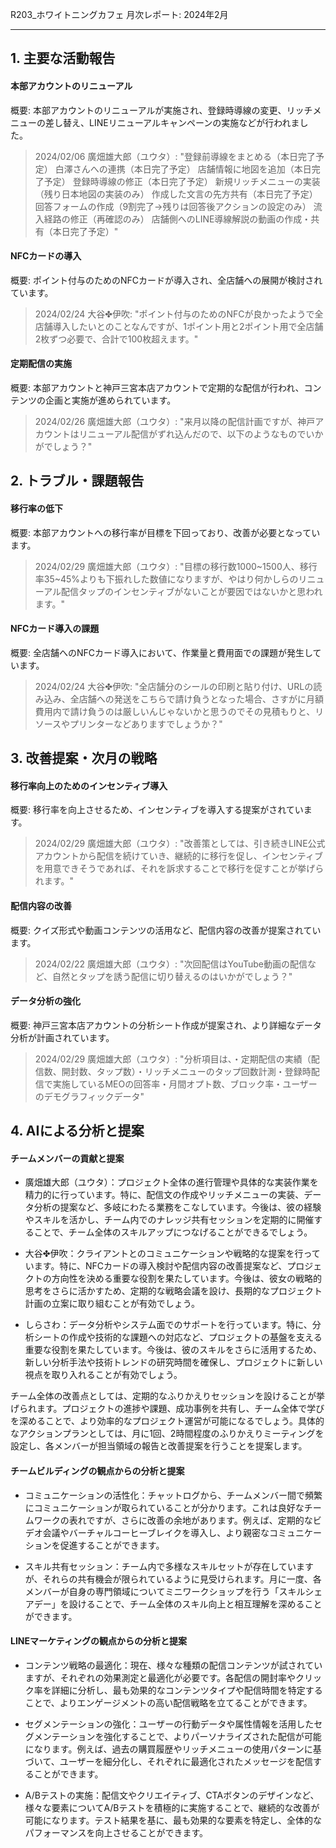 R203_ホワイトニングカフェ 月次レポート: 2024年2月

---

## 1. 主要な活動報告

#### 本部アカウントのリニューアル

概要: 本部アカウントのリニューアルが実施され、登録時導線の変更、リッチメニューの差し替え、LINEリニューアルキャンペーンの実施などが行われました。

> 2024/02/06 廣畑雄大郎（ユウタ）: "登録前導線をまとめる（本日完了予定） 白澤さんへの連携（本日完了予定） 店舗情報に地図を追加（本日完了予定） 登録時導線の修正（本日完了予定） 新規リッチメニューの実装（残り日本地図の実装のみ） 作成した文言の先方共有（本日完了予定） 回答フォームの作成（9割完了→残りは回答後アクションの設定のみ） 流入経路の修正（再確認のみ） 店舗側へのLINE導線解説の動画の作成・共有（本日完了予定）"

#### NFCカードの導入

概要: ポイント付与のためのNFCカードが導入され、全店舗への展開が検討されています。

> 2024/02/24 大谷✤伊吹: "ポイント付与のためのNFCが良かったようで全店舗導入したいとのことなんですが、1ポイント用と2ポイント用で全店舗2枚ずつ必要で、合計で100枚超えます。"

#### 定期配信の実施

概要: 本部アカウントと神戸三宮本店アカウントで定期的な配信が行われ、コンテンツの企画と実施が進められています。

> 2024/02/26 廣畑雄大郎（ユウタ）: "来月以降の配信計画ですが、神戸アカウントはリニューアル配信がずれ込んだので、以下のようなものでいかがでしょう？"

## 2. トラブル・課題報告

#### 移行率の低下

概要: 本部アカウントへの移行率が目標を下回っており、改善が必要となっています。

> 2024/02/29 廣畑雄大郎（ユウタ）: "目標の移行数1000~1500人、移行率35~45%よりも下振れした数値になりますが、やはり何かしらのリニューアル配信タップのインセンティブがないことが要因ではないかと思われます。"

#### NFCカード導入の課題

概要: 全店舗へのNFCカード導入において、作業量と費用面での課題が発生しています。

> 2024/02/24 大谷✤伊吹: "全店舗分のシールの印刷と貼り付け、URLの読み込み、全店舗への発送をこちらで請け負うとなった場合、さすがに月額費用内で請け負うのは厳しいんじゃないかと思うのでその見積もりと、リソースやプリンターなどありますでしょうか？"

## 3. 改善提案・次月の戦略

#### 移行率向上のためのインセンティブ導入

概要: 移行率を向上させるため、インセンティブを導入する提案がされています。

> 2024/02/29 廣畑雄大郎（ユウタ）: "改善策としては、引き続きLINE公式アカウントから配信を続けていき、継続的に移行を促し、インセンティブを用意できそうであれば、それを訴求することで移行を促すことが挙げられます。"

#### 配信内容の改善

概要: クイズ形式や動画コンテンツの活用など、配信内容の改善が提案されています。

> 2024/02/22 廣畑雄大郎（ユウタ）: "次回配信はYouTube動画の配信など、自然とタップを誘う配信に切り替えるのはいかがでしょう？"

#### データ分析の強化

概要: 神戸三宮本店アカウントの分析シート作成が提案され、より詳細なデータ分析が計画されています。

> 2024/02/29 廣畑雄大郎（ユウタ）: "分析項目は、・定期配信の実績（配信数、開封数、タップ数）・リッチメニューのタップ回数計測・登録時配信で実施しているMEOの回答率・月間オプト数、ブロック率・ユーザーのデモグラフィックデータ"

## 4. AIによる分析と提案

#### チームメンバーの貢献と提案

- 廣畑雄大郎（ユウタ）：プロジェクト全体の進行管理や具体的な実装作業を精力的に行っています。特に、配信文の作成やリッチメニューの実装、データ分析の提案など、多岐にわたる業務をこなしています。今後は、彼の経験やスキルを活かし、チーム内でのナレッジ共有セッションを定期的に開催することで、チーム全体のスキルアップにつなげることができるでしょう。

- 大谷✤伊吹：クライアントとのコミュニケーションや戦略的な提案を行っています。特に、NFCカードの導入検討や配信内容の改善提案など、プロジェクトの方向性を決める重要な役割を果たしています。今後は、彼女の戦略的思考をさらに活かすため、定期的な戦略会議を設け、長期的なプロジェクト計画の立案に取り組むことが有効でしょう。

- しらさわ：データ分析やシステム面でのサポートを行っています。特に、分析シートの作成や技術的な課題への対応など、プロジェクトの基盤を支える重要な役割を果たしています。今後は、彼のスキルをさらに活用するため、新しい分析手法や技術トレンドの研究時間を確保し、プロジェクトに新しい視点を取り入れることが有効でしょう。

チーム全体の改善点としては、定期的なふりかえりセッションを設けることが挙げられます。プロジェクトの進捗や課題、成功事例を共有し、チーム全体で学びを深めることで、より効率的なプロジェクト運営が可能になるでしょう。具体的なアクションプランとしては、月に1回、2時間程度のふりかえりミーティングを設定し、各メンバーが担当領域の報告と改善提案を行うことを提案します。

#### チームビルディングの観点からの分析と提案

- コミュニケーションの活性化：チャットログから、チームメンバー間で頻繁にコミュニケーションが取られていることが分かります。これは良好なチームワークの表れですが、さらに改善の余地があります。例えば、定期的なビデオ会議やバーチャルコーヒーブレイクを導入し、より親密なコミュニケーションを促進することができます。

- スキル共有セッション：チーム内で多様なスキルセットが存在していますが、それらの共有機会が限られているように見受けられます。月に一度、各メンバーが自身の専門領域についてミニワークショップを行う「スキルシェアデー」を設けることで、チーム全体のスキル向上と相互理解を深めることができます。

#### LINEマーケティングの観点からの分析と提案

- コンテンツ戦略の最適化：現在、様々な種類の配信コンテンツが試されていますが、それぞれの効果測定と最適化が必要です。各配信の開封率やクリック率を詳細に分析し、最も効果的なコンテンツタイプや配信時間を特定することで、よりエンゲージメントの高い配信戦略を立てることができます。

- セグメンテーションの強化：ユーザーの行動データや属性情報を活用したセグメンテーションを強化することで、よりパーソナライズされた配信が可能になります。例えば、過去の購買履歴やリッチメニューの使用パターンに基づいて、ユーザーを細分化し、それぞれに最適化されたメッセージを配信することができます。

- A/Bテストの実施：配信文やクリエイティブ、CTAボタンのデザインなど、様々な要素についてA/Bテストを積極的に実施することで、継続的な改善が可能になります。テスト結果を基に、最も効果的な要素を特定し、全体的なパフォーマンスを向上させることができます。
